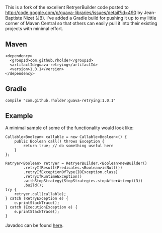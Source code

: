 This is a fork of the excellent RetryerBuilder code posted to
http://code.google.com/p/guava-libraries/issues/detail?id=490 by Jean-Baptiste Nizet (JB).  I've added a Gradle build
for pushing it up to my little corner of Maven Central so that others can easily pull it into their existing projects
with minimal effort.

Maven
--------

    <dependency>
      <groupId>com.github.rholder</groupId>
      <artifactId>guava-retrying</artifactId>
      <version>1.0.1</version>
    </dependency>

Gradle
--------

    compile "com.github.rholder:guava-retrying:1.0.1"

Example
--------
A minimal sample of some of the functionality would look like:

    Callable<Boolean> callable = new Callable<Boolean>() {
        public Boolean call() throws Exception {
            return true; // do something useful here
        }
    };

    Retryer<Boolean> retryer = RetryerBuilder.<Boolean>newBuilder()
            .retryIfResult(Predicates.<Boolean>isNull())
            .retryIfExceptionOfType(IOException.class)
            .retryIfRuntimeException()
            .withStopStrategy(StopStrategies.stopAfterAttempt(3))
            .build();
    try {
        retryer.call(callable);
    } catch (RetryException e) {
        e.printStackTrace();
    } catch (ExecutionException e) {
        e.printStackTrace();
    }

Javadoc can be found [here](http://rholder.github.com/guava-retrying/).
